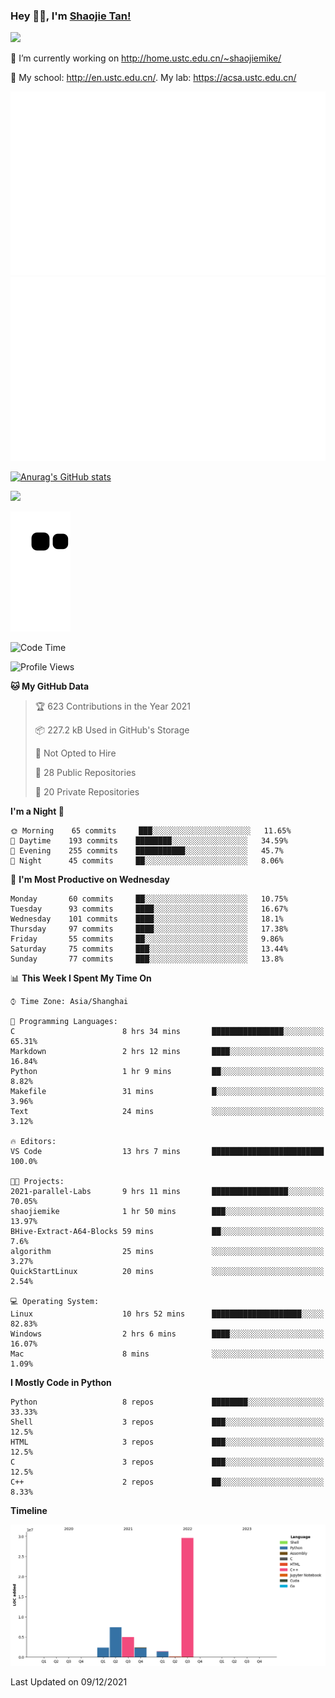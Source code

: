

<!--
**Kirrito-k423/Kirrito-k423** is a ✨ _special_ ✨ repository because its `README.md` (this file) appears on your GitHub profile.

Here are some ideas to get you started:

- 🔭 I’m currently working on ...
- 🌱 I’m currently learning ...
- 👯 I’m looking to collaborate on ...
- 🤔 I’m looking for help with ...
- 💬 Ask me about ...
- 📫 How to reach me: ...
- 😄 Pronouns: ...
- ⚡ Fun fact: ...
-->
### Hey 👋🏽, I'm [Shaojie Tan!](http://home.ustc.edu.cn/~shaojiemike/about)

![](https://visitor-badge.glitch.me/badge?page_id=Kirrito-k423.Kirrito-k423)

🔭 I’m currently working on http://home.ustc.edu.cn/~shaojiemike/

👯 My school: http://en.ustc.edu.cn/. My lab: https://acsa.ustc.edu.cn/

![](https://github.com/Kirrito-k423/github-stats/blob/master/generated/overview.svg)
![](https://github.com/Kirrito-k423/github-stats/blob/master/generated/languages.svg)

[![Anurag's GitHub stats](https://github-readme-stats.vercel.app/api?username=Kirrito-k423&theme=flag-india&show_icons=true&hide=stars,prs,issues,contribs)](https://github.com/anuraghazra/github-readme-stats)

![](https://github-profile-summary-cards.vercel.app/api/cards/profile-details?username=Kirrito-k423&theme=vue)

![snake gif](https://github.com/Kirrito-k423/Kirrito-k423/blob/output/github-contribution-grid-snake.svg)

<!--START_SECTION:waka-->
![Code Time](http://img.shields.io/badge/Code%20Time-15%20hrs%2051%20mins-blue)

![Profile Views](http://img.shields.io/badge/Profile%20Views-114-blue)

**🐱 My GitHub Data** 

> 🏆 623 Contributions in the Year 2021
 > 
> 📦 227.2 kB Used in GitHub's Storage 
 > 
> 🚫 Not Opted to Hire
 > 
> 📜 28 Public Repositories 
 > 
> 🔑 20 Private Repositories  
 > 
**I'm a Night 🦉** 

```text
🌞 Morning    65 commits     ███░░░░░░░░░░░░░░░░░░░░░░   11.65% 
🌆 Daytime    193 commits    ████████░░░░░░░░░░░░░░░░░   34.59% 
🌃 Evening    255 commits    ███████████░░░░░░░░░░░░░░   45.7% 
🌙 Night      45 commits     ██░░░░░░░░░░░░░░░░░░░░░░░   8.06%

```
📅 **I'm Most Productive on Wednesday** 

```text
Monday       60 commits     ██░░░░░░░░░░░░░░░░░░░░░░░   10.75% 
Tuesday      93 commits     ████░░░░░░░░░░░░░░░░░░░░░   16.67% 
Wednesday    101 commits    ████░░░░░░░░░░░░░░░░░░░░░   18.1% 
Thursday     97 commits     ████░░░░░░░░░░░░░░░░░░░░░   17.38% 
Friday       55 commits     ██░░░░░░░░░░░░░░░░░░░░░░░   9.86% 
Saturday     75 commits     ███░░░░░░░░░░░░░░░░░░░░░░   13.44% 
Sunday       77 commits     ███░░░░░░░░░░░░░░░░░░░░░░   13.8%

```


📊 **This Week I Spent My Time On** 

```text
⌚︎ Time Zone: Asia/Shanghai

💬 Programming Languages: 
C                        8 hrs 34 mins       ████████████████░░░░░░░░░   65.31% 
Markdown                 2 hrs 12 mins       ████░░░░░░░░░░░░░░░░░░░░░   16.84% 
Python                   1 hr 9 mins         ██░░░░░░░░░░░░░░░░░░░░░░░   8.82% 
Makefile                 31 mins             █░░░░░░░░░░░░░░░░░░░░░░░░   3.96% 
Text                     24 mins             ░░░░░░░░░░░░░░░░░░░░░░░░░   3.12%

🔥 Editors: 
VS Code                  13 hrs 7 mins       █████████████████████████   100.0%

🐱‍💻 Projects: 
2021-parallel-Labs       9 hrs 11 mins       █████████████████░░░░░░░░   70.05% 
shaojiemike              1 hr 50 mins        ███░░░░░░░░░░░░░░░░░░░░░░   13.97% 
BHive-Extract-A64-Blocks 59 mins             ██░░░░░░░░░░░░░░░░░░░░░░░   7.6% 
algorithm                25 mins             ░░░░░░░░░░░░░░░░░░░░░░░░░   3.27% 
QuickStartLinux          20 mins             ░░░░░░░░░░░░░░░░░░░░░░░░░   2.54%

💻 Operating System: 
Linux                    10 hrs 52 mins      ████████████████████░░░░░   82.83% 
Windows                  2 hrs 6 mins        ████░░░░░░░░░░░░░░░░░░░░░   16.07% 
Mac                      8 mins              ░░░░░░░░░░░░░░░░░░░░░░░░░   1.09%

```

**I Mostly Code in Python** 

```text
Python                   8 repos             ████████░░░░░░░░░░░░░░░░░   33.33% 
Shell                    3 repos             ███░░░░░░░░░░░░░░░░░░░░░░   12.5% 
HTML                     3 repos             ███░░░░░░░░░░░░░░░░░░░░░░   12.5% 
C                        3 repos             ███░░░░░░░░░░░░░░░░░░░░░░   12.5% 
C++                      2 repos             ██░░░░░░░░░░░░░░░░░░░░░░░   8.33%

```


**Timeline**

![Chart not found](https://raw.githubusercontent.com/Kirrito-k423/Kirrito-k423/main/charts/bar_graph.png) 


 Last Updated on 09/12/2021
<!--END_SECTION:waka-->

